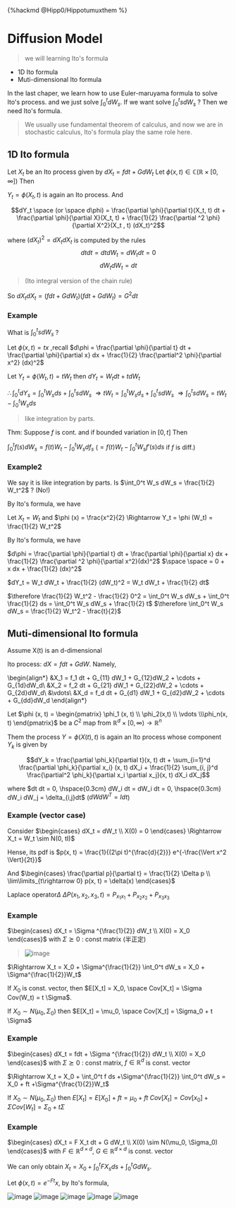 {%hackmd @Hipp0/Hippotumuxthem %}

# Diffusion Model

> we will learning Ito's formula
- 1D Ito formula 
- Muti-dimensional Ito formula 

In the last chaper, we learn how to use Euler-maruyama formula to solve Ito's process. and we just solve $\int_0^t dW_s$. If we want solve $\int_0^t s dW_s$ ? Then we need Ito's formula.

> We usually use fundamental theorem of calculus, and now we are in stochastic calculus, Ito's formula play the same role here.


## 1D Ito formula 

Let $X_t$ be an Ito process given by 
$dX_t = fdt + GdW_t$ Let $\phi (x, t) \in \mathbb{C} (\mathbb{R} \times [0, \infty])$ Then 

$Y_t  = \phi (X_t, t)$ is again an Ito process. And 

$$dY_t \space (or \space d\phi) = \frac{\partial \phi}{\partial t}(X_t, t) dt + \frac{\partial \phi}{\partial X}(X_t, t) + \frac{1}{2} \frac{\partial ^2 \phi}{\partial X^2}(X_t , t) (dX_t)^2$$

where $(dX_t)^2 = dX_t dX_t$ is computed by the rules
$$dtdt = dtdW_t = dW_t dt = 0$$
$$dW_t dW_t = dt$$
> (Ito integral version of the chain rule)

So $dX_t dX_t = (fdt + GdW_t)(fdt + GdW_t) = G^2 dt$


### Example 

What is $\int_0^t s dW_s$ ? 

Let $\phi(x, t) = tx$ ,recall $d\phi = \frac{\partial \phi}{\partial t} dt + \frac{\partial \phi}{\partial x} dx + \frac{1}{2} \frac{\partial^2 \phi}{\partial x^2} (dx)^2$

Let $Y_t = \phi (W_t, t) = tW_t$ then $dY_t = W_t dt + t dW_t$

$\therefore \int_0^t dY_s = \int_0^t W_s ds + \int_0^t s dW_s$
$\Rightarrow t W_t = \int_0^t W_s d_s + \int_0^t s dW_s$
$\Rightarrow \int_0^t s dW_s = tW_t - \int_0^t W_s ds$
> like integration by parts.

Thm: Suppose $f$ is cont. and if bounded variation in $[0, t]$ Then 

$\int_0^t f(s) dW_s = f(t) W_t - \int_0^t W_s df_s$
($= f(t)W_t - \int_0^t W_s f'(s) ds$ if $f$ is diff.)

### Example2 

We say it is like integration by parts.
Is $\int_0^t W_s dW_s = \frac{1}{2} W_t^2$ ? (No!)

By Ito's formula, we have 

Let $X_t = W_t$ and $\phi (x) = \frac{x^2}{2} \Rightarrow Y_t = \phi (W_t) = \frac{1}{2} W_t^2$

By Ito's formula, we have 

$d\phi = \frac{\partial \phi}{\partial t} dt + \frac{\partial \phi}{\partial x} dx + \frac{1}{2} \frac{\partial ^2 \phi}{\partial x^2}(dx)^2$
$\space \space = 0 + x dx + \frac{1}{2} (dx)^2$

$dY_t = W_t dW_t + \frac{1}{2} (dW_t)^2 = W_t dW_t + \frac{1}{2} dt$


$\therefore \frac{1}{2} W_t^2 - \frac{1}{2} 0^2 = \int_0^t W_s dW_s + \int_0^t \frac{1}{2} ds = \int_0^t W_s dW_s + \frac{1}{2} t$
$\therefore \int_0^t W_s dW_s = \frac{1}{2} W_t^2 - \frac{t}{2}$

## Muti-dimensional Ito formula 

Assume X(t) is an d-dimensional

Ito process: $dX = fdt + GdW$. Namely, 

\begin{align*}
&X_1 = f_1 dt + G_{11} dW_1 + G_{12}dW_2 + \cdots + G_{1d}dW_d\\
&X_2 = f_2 dt + G_{21} dW_1 + G_{22}dW_2 + \cdots + G_{2d}dW_d\\
&\vdots\\
&X_d = f_d dt + G_{d1} dW_1 + G_{d2}dW_2 + \cdots + G_{dd}dW_d
\end{align*}

Let $\phi (x, t) = \begin{pmatrix} \phi_1 (x, t) \\ \phi_2(x,t) \\ \vdots \\\phi_n(x, t)  \end{pmatrix}$ be a $C^2$ map from $\mathbb{R}^d \times [0, \infty) \rightarrow \mathbb{R}^n$

Them the process $Y =\phi (X(t), t)$ is again an Ito process whose component $Y_k$ is given by 

$$dY_k = \frac{\partial \phi_k}{\partial t}(x, t) dt + \sum_{i=1}^d \frac{\partial \phi_k}{\partial x_i} (x, t) dX_i + \frac{1}{2} \sum_{i, j}^d \frac{\partial^2 \phi_k}{\partial x_i \partial x_j}(x, t) dX_i dX_j$$

where $dt dt = 0, \hspace{0.3cm} dW_i dt = dW_i dt = 0, \hspace{0.3cm} dW_i dW_j = \delta_{i,j}dt$ ($dWdW^T = Idt$)


### Example (vector case)

Consider $\begin{cases} dX_t = dW_t \\ X(0) = 0 \end{cases} \Rightarrow X_t = W_t \sim N(0, tI)$

Hense, its pdf is $p(x, t) =  \frac{1}{(2\pi t)^{\frac{d}{2}}}  e^{-\frac{\Vert x^2 \Vert}{2t}}$

And $\begin{cases} \frac{\partial p}{\partial t} = \frac{1}{2} \Delta p \\ \lim\limits_{t\rightarrow 0} p(x, t) = \delta(x) \end{cases}$

Laplace operator$\Delta$ 
$\Delta P(x_1, x_2, x_3, t) = P_{x_1x_1} + P_{x_2x_2} + P_{x_3x_3}$


### Example

$\begin{cases} dX_t = \Sigma ^{\frac{1}{2}} dW_t \\ X(0) = X_0 \end{cases}$ with $\Sigma ⪰ 0$ : const matrix (半正定)

> ![image](https://hackmd.io/_uploads/H1LiNEDTA.png)

$\Rightarrow X_t = X_0 + \Sigma^{\frac{1}{2}} \int_0^t dW_s = X_0 + \Sigma^{\frac{1}{2}}W_t$

If $X_0$ is const. vector, then $E[X_t] = X_0, \space Cov[X_t] = \Sigma Cov(W_t) = t \Sigma$.

If $X_0 \sim N(\mu_0, \Sigma_0)$ then $E[X_t] = \mu_0, \space Cov[X_t] = \Sigma_0 + t \Sigma$


### Example 

$\begin{cases} dX_t = fdt + \Sigma ^{\frac{1}{2}} dW_t \\ X(0) = X_0 \end{cases}$ with $\Sigma ⪰ 0$ : const matrix, $f \in \mathbb{R}^d$ is const. vector 

$\Rightarrow X_t = X_0 + \int_0^t f ds +\Sigma^{\frac{1}{2}} \int_0^t dW_s = X_0 + ft +\Sigma^{\frac{1}{2}}W_t$

If $X_0 \sim N(\mu_0, \Sigma_0)$ then 
$E[X_t] = E[X_0] + ft = \mu_0 + ft$ 
$Cov[X_t] = Cov[x_0] + \Sigma Cov[W_t] = \Sigma_0 + t \Sigma$

### Example

$\begin{cases} dX_t = F X_t dt + G dW_t \\ X(0) \sim N(\mu_0, \Sigma_0) \end{cases}$ with $F \in \mathbb{R}^{d \times d}$, $G \in \mathbb{R}^{d \times d}$ is const. vector 

We can only obtain $X_t = X_0 + \int_0^t F X_s ds + \int_0^t G dW_s$.

Let $\phi (x, t) = e^{-Ft} x$, by Ito's formula, 

![image](https://hackmd.io/_uploads/HkMgs4waC.png)
![image](https://hackmd.io/_uploads/HyAliEPaC.png)
![image](https://hackmd.io/_uploads/S1CZoEPpC.png)
![image](https://hackmd.io/_uploads/BJpzoNv6C.png)
![image](https://hackmd.io/_uploads/Sko0hVDTC.png)

